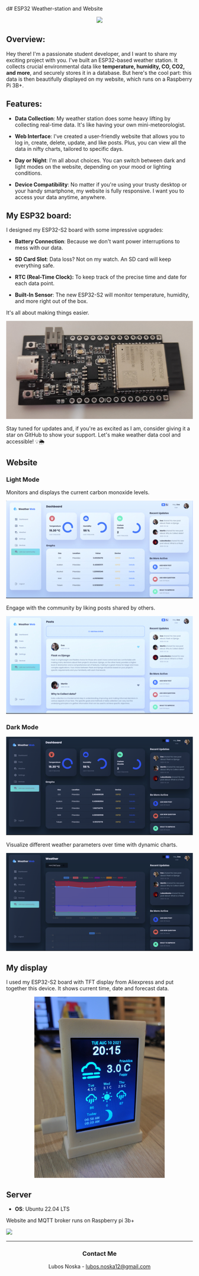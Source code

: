d# ESP32 Weather-station and Website
<p align="center">
  <a href="https://skillicons.dev">
    <img src="https://skillicons.dev/icons?i=html,css,javascript,flask,c,ubuntu" />
  </a>
</p>

## Overview:
Hey there! I'm a passionate student developer, and I want to share my exciting project with you. I've built an ESP32-based weather station. It collects crucial environmental data like **temperature, humidity, CO, CO2, and more**, and securely stores it in a database. But here's the cool part: this data is then beautifully displayed on my website, which runs on a Raspberry Pi 3B+.

## Features:
- **Data Collection**: My weather station does some heavy lifting by collecting real-time data. It's like having your own mini-meteorologist.

- **Web Interface**: I've created a user-friendly website that allows you to log in, create, delete, update, and like posts. Plus, you can view all the data in nifty charts, tailored to specific days.

- **Day or Night**: I'm all about choices. You can switch between dark and light modes on the website, depending on your mood or lighting conditions.

- **Device Compatibility**: No matter if you're using your trusty desktop or your handy smartphone, my website is fully responsive. I want you to access your data anytime, anywhere.

## My ESP32 board:
I designed my ESP32-S2 board with some impressive upgrades:

- **Battery Connection**: Because we don't want power interruptions to mess with our data.

- **SD Card Slot**: Data loss? Not on my watch. An SD card will keep everything safe.

- **RTC (Real-Time Clock):** To keep track of the precise time and date for each data point.

- **Built-In Sensor**: The new ESP32-S2 will monitor temperature, humidity, and more right out of the box. 

It's all about making things easier.

![](assets/MyESP32DevBoard.jpg)


Stay tuned for updates and, if you're as excited as I am, consider giving it a star on GitHub to show your support. Let's make weather data cool and accessible! 💡🌦️

## Website
### Light Mode

Monitors and displays the current carbon monoxide levels.

![](assets/MyWebDashboard.jpg)

Engage with the community by liking posts shared by others.

![](assets/MyWebPosts.jpg)

### Dark Mode

![](assets/MyWebDashboardNight.png)

Visualize different weather parameters over time with dynamic charts.

![](assets/MyWebCharts.png)

## My display

I used my ESP32-S2 board with TFT display from Aliexpress and put together this device. It shows current time, date and forecast data. 
<div align="center">
    <img src="assets/MyDisplayESP32.jpg" width="70%"/>
</div>

## Server

- **OS**: Ubuntu 22.04 LTS

Website and MQTT broker runs on Raspberry pi 3b+

![](assets/raspberry_pi_w_case.jpg)

---
<div align="center">

### Contact Me

Lubos Noska - <a>lubos.noska12@gmail.com</a>

</div>
